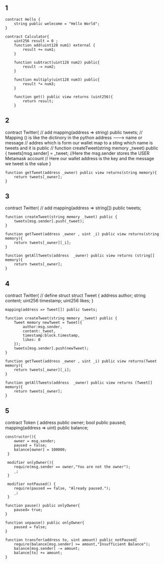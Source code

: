 ## 1
```
contract Hello {
    string public welecome = "Hello World";
}

contract Calculator{
    uint256 result = 0 ; 
    function add(uint128 num1) external {
        result += num1;
    }

    function subtract(uint128 num2) public{
        result -= num2;
    }

    function multiply(uint128 num3) public{
        result *= num3;
    }

    function get() public view returns (uint256){
        return result; 
    }
```

## 2

contract Twitter{
    // add
    mapping(address => string) public tweets;
    // Mapping () is like the dictinory in the python  address ---> name or message 
    // addres which is form our wallet map to a sting which name is tweets and it is public 
    //
    function createTweet(string memory _tweet) public {
        tweets[msg.sender] = _tweet; //Here the msg.sender stores the USER Metamask account 
        // Here our wallet address is the key and the message we tweet is the value
    }

    function getTweet(address _owner) public view returns(string memory){
        return tweets[_owner];
    }

## 3

contract Twitter{
    // add
    mapping(address => string[]) public tweets;

    function createTweet(string memory _tweet) public {
        tweets[msg.sender].push(_tweet);
    }

    function getTweet(address _owner , uint _i) public view returns(string memory){
        return tweets[_owner][_i];
    }

    function getAllTweets(address  _owner) public view returns (string[] memory){
        return tweets[_owner];
    }

## 4

contract Twitter{
    // define struct
    struct Tweet {
        address author;
        string content;
        uint256 timestamp;
        uint256 likes;
    }


    mapping(address => Tweet[]) public tweets;

    function createTweet(string memory _tweet) public {
        Tweet memory newTweet = Tweet({
            author:msg.sender,
            content:_tweet,
            timestamp:block.timestamp,
            likes: 0
        });
        tweets[msg.sender].push(newTweet);
    }

    function getTweet(address _owner , uint _i) public view returns(Tweet memory){
        return tweets[_owner][_i];
    }

    function getAllTweets(address  _owner) public view returns (Tweet[] memory){
        return tweets[_owner];
    }

## 5

contract Token {
    address public owner;
    bool  public paused;
    mapping(address => uint) public balance;

    constructor(){
        owner = msg.sender;
        paused = false;
        balance[owner] = 100000;
     }

     modifier onlyOwner(){
        require(msg.sender == owner,"You are not the owner");
        _;
     }

     modifier notPaused() {
        require(paused == false, "Already paused.");
        _;
     }
    
    function pause() public onlyOwner{
        paused= true;
    }

    function unpause() public onlyOwner{
        paused = false;
    }

    function transfer(address to, uint amount) public notPaused{
        require(balance[msg.sender] >= amount,"Insufficient Balance");
        balance[msg.sender] -= amount;
        balance[to] += amount;
    }
